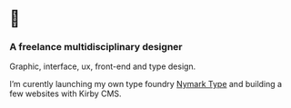 

<!--
**andreasnymark/andreasnymark** is a ✨ _special_ ✨ repository because its `README.md` (this file) appears on your GitHub profile.

Here are some ideas to get you started:

- 🔭 I’m currently working on ...
- 🌱 I’m currently learning ...
- 👯 I’m looking to collaborate on ...
- 🤔 I’m looking for help with ...
- 💬 Ask me about ...
- 📫 How to reach me: ...
- 😄 Pronouns: ...
- ⚡ Fun fact: ...
-->
# 👋

### A freelance multidisciplinary designer

Graphic, interface, ux, front-end and type design. 

I’m curently launching my own type foundry [Nymark Type](https://www.nymarktype.co) and building a few websites with Kirby CMS.
